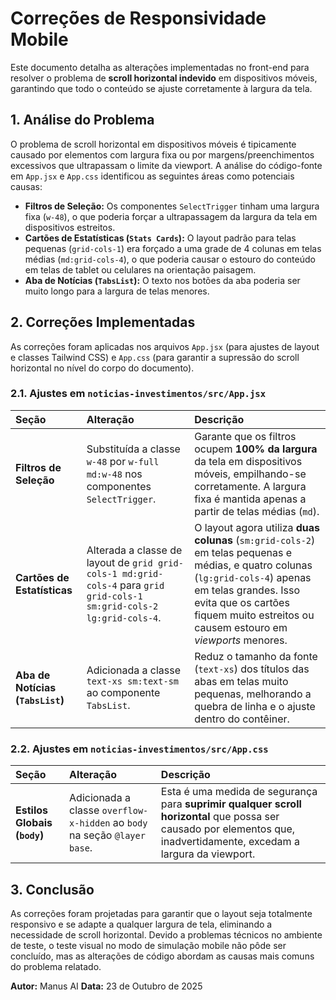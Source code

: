 # Correções de Responsividade Mobile

Este documento detalha as alterações implementadas no front-end para resolver o problema de **scroll horizontal indevido** em dispositivos móveis, garantindo que todo o conteúdo se ajuste corretamente à largura da tela.

## 1. Análise do Problema

O problema de scroll horizontal em dispositivos móveis é tipicamente causado por elementos com largura fixa ou por margens/preenchimentos excessivos que ultrapassam o limite da viewport. A análise do código-fonte em `App.jsx` e `App.css` identificou as seguintes áreas como potenciais causas:

*   **Filtros de Seleção:** Os componentes `SelectTrigger` tinham uma largura fixa (`w-48`), o que poderia forçar a ultrapassagem da largura da tela em dispositivos estreitos.
*   **Cartões de Estatísticas (`Stats Cards`):** O layout padrão para telas pequenas (`grid-cols-1`) era forçado a uma grade de 4 colunas em telas médias (`md:grid-cols-4`), o que poderia causar o estouro do conteúdo em telas de tablet ou celulares na orientação paisagem.
*   **Aba de Notícias (`TabsList`):** O texto nos botões da aba poderia ser muito longo para a largura de telas menores.

## 2. Correções Implementadas

As correções foram aplicadas nos arquivos `App.jsx` (para ajustes de layout e classes Tailwind CSS) e `App.css` (para garantir a supressão do scroll horizontal no nível do corpo do documento).

### 2.1. Ajustes em `noticias-investimentos/src/App.jsx`

| Seção | Alteração | Descrição |
| :--- | :--- | :--- |
| **Filtros de Seleção** | Substituída a classe `w-48` por `w-full md:w-48` nos componentes `SelectTrigger`. | Garante que os filtros ocupem **100% da largura** da tela em dispositivos móveis, empilhando-se corretamente. A largura fixa é mantida apenas a partir de telas médias (`md`). |
| **Cartões de Estatísticas** | Alterada a classe de layout de `grid grid-cols-1 md:grid-cols-4` para `grid grid-cols-1 sm:grid-cols-2 lg:grid-cols-4`. | O layout agora utiliza **duas colunas** (`sm:grid-cols-2`) em telas pequenas e médias, e quatro colunas (`lg:grid-cols-4`) apenas em telas grandes. Isso evita que os cartões fiquem muito estreitos ou causem estouro em *viewports* menores. |
| **Aba de Notícias (`TabsList`)** | Adicionada a classe `text-xs sm:text-sm` ao componente `TabsList`. | Reduz o tamanho da fonte (`text-xs`) dos títulos das abas em telas muito pequenas, melhorando a quebra de linha e o ajuste dentro do contêiner. |

### 2.2. Ajustes em `noticias-investimentos/src/App.css`

| Seção | Alteração | Descrição |
| :--- | :--- | :--- |
| **Estilos Globais (`body`)** | Adicionada a classe `overflow-x-hidden` ao `body` na seção `@layer base`. | Esta é uma medida de segurança para **suprimir qualquer scroll horizontal** que possa ser causado por elementos que, inadvertidamente, excedam a largura da viewport. |

## 3. Conclusão

As correções foram projetadas para garantir que o layout seja totalmente responsivo e se adapte a qualquer largura de tela, eliminando a necessidade de scroll horizontal. Devido a problemas técnicos no ambiente de teste, o teste visual no modo de simulação mobile não pôde ser concluído, mas as alterações de código abordam as causas mais comuns do problema relatado.

**Autor:** Manus AI
**Data:** 23 de Outubro de 2025
